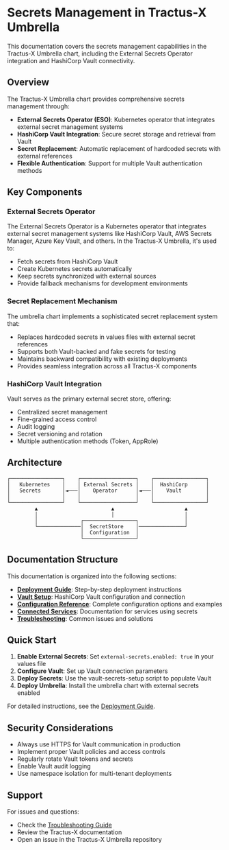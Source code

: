 # Secrets Management in Tractus-X Umbrella

This documentation covers the secrets management capabilities in the Tractus-X Umbrella chart, including the External
Secrets Operator integration and HashiCorp Vault connectivity.

## Overview

The Tractus-X Umbrella chart provides comprehensive secrets management through:

- **External Secrets Operator (ESO)**: Kubernetes operator that integrates external secret management systems
- **HashiCorp Vault Integration**: Secure secret storage and retrieval from Vault
- **Secret Replacement**: Automatic replacement of hardcoded secrets with external references
- **Flexible Authentication**: Support for multiple Vault authentication methods

## Key Components

### External Secrets Operator

The External Secrets Operator is a Kubernetes operator that integrates external secret management systems like HashiCorp
Vault, AWS Secrets Manager, Azure Key Vault, and others. In the Tractus-X Umbrella, it's used to:

- Fetch secrets from HashiCorp Vault
- Create Kubernetes secrets automatically
- Keep secrets synchronized with external sources
- Provide fallback mechanisms for development environments

### Secret Replacement Mechanism

The umbrella chart implements a sophisticated secret replacement system that:

- Replaces hardcoded secrets in values files with external secret references
- Supports both Vault-backed and fake secrets for testing
- Maintains backward compatibility with existing deployments
- Provides seamless integration across all Tractus-X components

### HashiCorp Vault Integration

Vault serves as the primary external secret store, offering:

- Centralized secret management
- Fine-grained access control
- Audit logging
- Secret versioning and rotation
- Multiple authentication methods (Token, AppRole)

## Architecture

```
┌─────────────────┐    ┌──────────────────┐    ┌─────────────────┐
│   Kubernetes    │    │ External Secrets │    │  HashiCorp      │
│   Secrets       │◄───│    Operator      │◄───│    Vault        │
│                 │    │                  │    │                 │
└─────────────────┘    └──────────────────┘    └─────────────────┘
         ▲                        ▲                       ▲
         │                        │                       │
         │              ┌─────────────────┐               │
         └──────────────│  SecretStore    │───────────────┘
                        │  Configuration  │
                        └─────────────────┘
```

## Documentation Structure

This documentation is organized into the following sections:

- **[Deployment Guide](deployment.md)**: Step-by-step deployment instructions
- **[Vault Setup](vault-setup.md)**: HashiCorp Vault configuration and connection
- **[Configuration Reference](configuration.md)**: Complete configuration options and examples
- **[Connected Services](connected-services.md)**: Documentation for services using secrets
- **[Troubleshooting](troubleshooting.md)**: Common issues and solutions

## Quick Start

1. **Enable External Secrets**: Set `external-secrets.enabled: true` in your values file
2. **Configure Vault**: Set up Vault connection parameters
3. **Deploy Secrets**: Use the vault-secrets-setup script to populate Vault
4. **Deploy Umbrella**: Install the umbrella chart with external secrets enabled

For detailed instructions, see the [Deployment Guide](deployment.md).

## Security Considerations

- Always use HTTPS for Vault communication in production
- Implement proper Vault policies and access controls
- Regularly rotate Vault tokens and secrets
- Enable Vault audit logging
- Use namespace isolation for multi-tenant deployments

## Support

For issues and questions:

- Check the [Troubleshooting Guide](troubleshooting.md)
- Review the Tractus-X documentation
- Open an issue in the Tractus-X Umbrella repository